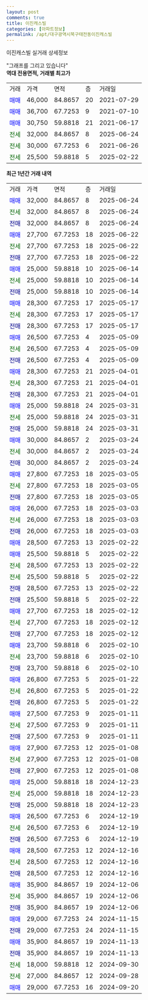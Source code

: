 ```yaml
---
layout: post
comments: true
title: 이진캐스빌
categories: [아파트정보]
permalink: /apt/대구광역시북구태전동이진캐스빌
---
```


이진캐스빌 실거래 상세정보

<script type="text/javascript">
  google.charts.load('current', {'packages':['line', 'corechart']});
  google.charts.setOnLoadCallback(drawChart);

  function drawChart() {
    var data = new google.visualization.DataTable();
    data.addColumn('date', '거래일');
    data.addColumn('number', "매매");
    data.addColumn('number', "전세");
    data.addColumn('number', "전매");

    data.addRows([[new Date(Date.parse("2025-06-24")), 32000, null, null], [new Date(Date.parse("2025-06-24")), null, 32000, null], [new Date(Date.parse("2025-06-24")), null, null, 32000], [new Date(Date.parse("2025-06-22")), 27700, null, null], [new Date(Date.parse("2025-06-22")), null, 27700, null], [new Date(Date.parse("2025-06-22")), null, null, 27700], [new Date(Date.parse("2025-06-14")), 25000, null, null], [new Date(Date.parse("2025-06-14")), null, 25000, null], [new Date(Date.parse("2025-06-14")), null, null, 25000], [new Date(Date.parse("2025-05-17")), 28300, null, null], [new Date(Date.parse("2025-05-17")), null, 28300, null], [new Date(Date.parse("2025-05-17")), null, null, 28300], [new Date(Date.parse("2025-05-09")), 26500, null, null], [new Date(Date.parse("2025-05-09")), null, 26500, null], [new Date(Date.parse("2025-05-09")), null, null, 26500], [new Date(Date.parse("2025-04-01")), 28300, null, null], [new Date(Date.parse("2025-04-01")), null, 28300, null], [new Date(Date.parse("2025-04-01")), null, null, 28300], [new Date(Date.parse("2025-03-31")), 25000, null, null], [new Date(Date.parse("2025-03-31")), null, 25000, null], [new Date(Date.parse("2025-03-31")), null, null, 25000], [new Date(Date.parse("2025-03-24")), 30000, null, null], [new Date(Date.parse("2025-03-24")), null, 30000, null], [new Date(Date.parse("2025-03-24")), null, null, 30000], [new Date(Date.parse("2025-03-05")), 27800, null, null], [new Date(Date.parse("2025-03-05")), null, 27800, null], [new Date(Date.parse("2025-03-05")), null, null, 27800], [new Date(Date.parse("2025-03-03")), 26000, null, null], [new Date(Date.parse("2025-03-03")), null, 26000, null], [new Date(Date.parse("2025-03-03")), null, null, 26000], [new Date(Date.parse("2025-02-22")), 28500, null, null], [new Date(Date.parse("2025-02-22")), 25500, null, null], [new Date(Date.parse("2025-02-22")), null, 28500, null], [new Date(Date.parse("2025-02-22")), null, 25500, null], [new Date(Date.parse("2025-02-22")), null, null, 28500], [new Date(Date.parse("2025-02-22")), null, null, 25500], [new Date(Date.parse("2025-02-12")), 27700, null, null], [new Date(Date.parse("2025-02-12")), null, 27700, null], [new Date(Date.parse("2025-02-12")), null, null, 27700], [new Date(Date.parse("2025-02-10")), 23700, null, null], [new Date(Date.parse("2025-02-10")), null, 23700, null], [new Date(Date.parse("2025-02-10")), null, null, 23700], [new Date(Date.parse("2025-01-22")), 26800, null, null], [new Date(Date.parse("2025-01-22")), null, 26800, null], [new Date(Date.parse("2025-01-22")), null, null, 26800], [new Date(Date.parse("2025-01-11")), 27500, null, null], [new Date(Date.parse("2025-01-11")), null, 27500, null], [new Date(Date.parse("2025-01-11")), null, null, 27500], [new Date(Date.parse("2025-01-08")), 27900, null, null], [new Date(Date.parse("2025-01-08")), null, 27900, null], [new Date(Date.parse("2025-01-08")), null, null, 27900], [new Date(Date.parse("2024-12-23")), 25000, null, null], [new Date(Date.parse("2024-12-23")), null, 25000, null], [new Date(Date.parse("2024-12-23")), null, null, 25000], [new Date(Date.parse("2024-12-19")), 26500, null, null], [new Date(Date.parse("2024-12-19")), null, 26500, null], [new Date(Date.parse("2024-12-19")), null, null, 26500], [new Date(Date.parse("2024-12-16")), 28500, null, null], [new Date(Date.parse("2024-12-16")), null, 28500, null], [new Date(Date.parse("2024-12-16")), null, null, 28500], [new Date(Date.parse("2024-12-06")), 35900, null, null], [new Date(Date.parse("2024-12-06")), null, 35900, null], [new Date(Date.parse("2024-12-06")), null, null, 35900], [new Date(Date.parse("2024-11-15")), 29000, null, null], [new Date(Date.parse("2024-11-15")), null, null, 29000], [new Date(Date.parse("2024-11-13")), 35900, null, null], [new Date(Date.parse("2024-11-13")), null, null, 35900], [new Date(Date.parse("2024-09-30")), null, 18000, null], [new Date(Date.parse("2024-09-28")), null, 27000, null], [new Date(Date.parse("2024-09-20")), 29000, null, null]]);

    var options = {
      hAxis: {
        format: 'yyyy/MM/dd'
      },    
      lineWidth: 0,
      pointsVisible: true,    
      title: '최근 1년간 유형별 실거래가 분포',
      legend: { position: 'bottom' }
    };

    var formatter = new google.visualization.NumberFormat({pattern:'###,###'} );
    formatter.format(data, 1);
    formatter.format(data, 2);
    
    setTimeout(function() {
        var chart = new google.visualization.LineChart(document.getElementById('columnchart_material'));
        chart.draw(data, (options));
        document.getElementById('loading').style.display = 'none';
    }, 200);
  }
</script>


<div id="loading" style="z-index:20; display: block; margin-left: 0px">"그래프를 그리고 있습니다"</div>
<div id="columnchart_material" style="width: 95%; margin-left: 0px; display: block"></div>
<!-- contents start -->
<b>역대 전용면적, 거래별 최고가</b>
<table class="sortable">
    <tr>
      <td>거래</td>
      <td>가격</td>
      <td>면적</td>
      <td>층</td>
      <td>거래일</td>
    </tr>
        <tr>
          <td><a style="color: blue">매매</a></td>
          <td>46,000</td>
          <td>84.8657</td>
          <td>20</td>
          <td>2021-07-29</td>
        </tr>            <tr>
          <td><a style="color: blue">매매</a></td>
          <td>36,700</td>
          <td>67.7253</td>
          <td>9</td>
          <td>2021-07-10</td>
        </tr>            <tr>
          <td><a style="color: blue">매매</a></td>
          <td>30,750</td>
          <td>59.8818</td>
          <td>21</td>
          <td>2021-06-17</td>
        </tr>        
        <tr>
              <td><a style="color: darkgreen">전세</a></td>
              <td>32,000</td>
              <td>84.8657</td>
              <td>8</td>
              <td>2025-06-24</td>
            </tr>            <tr>
              <td><a style="color: darkgreen">전세</a></td>
              <td>30,000</td>
              <td>67.7253</td>
              <td>6</td>
              <td>2021-06-26</td>
            </tr>            <tr>
              <td><a style="color: darkgreen">전세</a></td>
              <td>25,500</td>
              <td>59.8818</td>
              <td>5</td>
              <td>2025-02-22</td>
            </tr>        
    
</table>

<b>최근 1년간 거래 내역</b>

<table class="sortable">
    <tr>
      <td>거래</td>
      <td>가격</td>
      <td>면적</td>
      <td>층</td>
      <td>거래일</td>
    </tr>
    <tr>
      <td><a style="color: blue">매매</a></td>
      <td>32,000</td>
      <td>84.8657</td>
      <td>8</td>
      <td>2025-06-24</td>
    </tr>          <tr>
      <td><a style="color: darkgreen">전세</a></td>
      <td>32,000</td>
      <td>84.8657</td>
      <td>8</td>
      <td>2025-06-24</td>
    </tr>          <tr>
      <td><a style="color: darkblue">전매</a></td>
      <td>32,000</td>
      <td>84.8657</td>
      <td>8</td>
      <td>2025-06-24</td>
    </tr>          <tr>
      <td><a style="color: blue">매매</a></td>
      <td>27,700</td>
      <td>67.7253</td>
      <td>18</td>
      <td>2025-06-22</td>
    </tr>          <tr>
      <td><a style="color: darkgreen">전세</a></td>
      <td>27,700</td>
      <td>67.7253</td>
      <td>18</td>
      <td>2025-06-22</td>
    </tr>          <tr>
      <td><a style="color: darkblue">전매</a></td>
      <td>27,700</td>
      <td>67.7253</td>
      <td>18</td>
      <td>2025-06-22</td>
    </tr>          <tr>
      <td><a style="color: blue">매매</a></td>
      <td>25,000</td>
      <td>59.8818</td>
      <td>10</td>
      <td>2025-06-14</td>
    </tr>          <tr>
      <td><a style="color: darkgreen">전세</a></td>
      <td>25,000</td>
      <td>59.8818</td>
      <td>10</td>
      <td>2025-06-14</td>
    </tr>          <tr>
      <td><a style="color: darkblue">전매</a></td>
      <td>25,000</td>
      <td>59.8818</td>
      <td>10</td>
      <td>2025-06-14</td>
    </tr>          <tr>
      <td><a style="color: blue">매매</a></td>
      <td>28,300</td>
      <td>67.7253</td>
      <td>17</td>
      <td>2025-05-17</td>
    </tr>          <tr>
      <td><a style="color: darkgreen">전세</a></td>
      <td>28,300</td>
      <td>67.7253</td>
      <td>17</td>
      <td>2025-05-17</td>
    </tr>          <tr>
      <td><a style="color: darkblue">전매</a></td>
      <td>28,300</td>
      <td>67.7253</td>
      <td>17</td>
      <td>2025-05-17</td>
    </tr>          <tr>
      <td><a style="color: blue">매매</a></td>
      <td>26,500</td>
      <td>67.7253</td>
      <td>4</td>
      <td>2025-05-09</td>
    </tr>          <tr>
      <td><a style="color: darkgreen">전세</a></td>
      <td>26,500</td>
      <td>67.7253</td>
      <td>4</td>
      <td>2025-05-09</td>
    </tr>          <tr>
      <td><a style="color: darkblue">전매</a></td>
      <td>26,500</td>
      <td>67.7253</td>
      <td>4</td>
      <td>2025-05-09</td>
    </tr>          <tr>
      <td><a style="color: blue">매매</a></td>
      <td>28,300</td>
      <td>67.7253</td>
      <td>21</td>
      <td>2025-04-01</td>
    </tr>          <tr>
      <td><a style="color: darkgreen">전세</a></td>
      <td>28,300</td>
      <td>67.7253</td>
      <td>21</td>
      <td>2025-04-01</td>
    </tr>          <tr>
      <td><a style="color: darkblue">전매</a></td>
      <td>28,300</td>
      <td>67.7253</td>
      <td>21</td>
      <td>2025-04-01</td>
    </tr>          <tr>
      <td><a style="color: blue">매매</a></td>
      <td>25,000</td>
      <td>59.8818</td>
      <td>24</td>
      <td>2025-03-31</td>
    </tr>          <tr>
      <td><a style="color: darkgreen">전세</a></td>
      <td>25,000</td>
      <td>59.8818</td>
      <td>24</td>
      <td>2025-03-31</td>
    </tr>          <tr>
      <td><a style="color: darkblue">전매</a></td>
      <td>25,000</td>
      <td>59.8818</td>
      <td>24</td>
      <td>2025-03-31</td>
    </tr>          <tr>
      <td><a style="color: blue">매매</a></td>
      <td>30,000</td>
      <td>84.8657</td>
      <td>2</td>
      <td>2025-03-24</td>
    </tr>          <tr>
      <td><a style="color: darkgreen">전세</a></td>
      <td>30,000</td>
      <td>84.8657</td>
      <td>2</td>
      <td>2025-03-24</td>
    </tr>          <tr>
      <td><a style="color: darkblue">전매</a></td>
      <td>30,000</td>
      <td>84.8657</td>
      <td>2</td>
      <td>2025-03-24</td>
    </tr>          <tr>
      <td><a style="color: blue">매매</a></td>
      <td>27,800</td>
      <td>67.7253</td>
      <td>18</td>
      <td>2025-03-05</td>
    </tr>          <tr>
      <td><a style="color: darkgreen">전세</a></td>
      <td>27,800</td>
      <td>67.7253</td>
      <td>18</td>
      <td>2025-03-05</td>
    </tr>          <tr>
      <td><a style="color: darkblue">전매</a></td>
      <td>27,800</td>
      <td>67.7253</td>
      <td>18</td>
      <td>2025-03-05</td>
    </tr>          <tr>
      <td><a style="color: blue">매매</a></td>
      <td>26,000</td>
      <td>67.7253</td>
      <td>18</td>
      <td>2025-03-03</td>
    </tr>          <tr>
      <td><a style="color: darkgreen">전세</a></td>
      <td>26,000</td>
      <td>67.7253</td>
      <td>18</td>
      <td>2025-03-03</td>
    </tr>          <tr>
      <td><a style="color: darkblue">전매</a></td>
      <td>26,000</td>
      <td>67.7253</td>
      <td>18</td>
      <td>2025-03-03</td>
    </tr>          <tr>
      <td><a style="color: blue">매매</a></td>
      <td>28,500</td>
      <td>67.7253</td>
      <td>13</td>
      <td>2025-02-22</td>
    </tr>          <tr>
      <td><a style="color: blue">매매</a></td>
      <td>25,500</td>
      <td>59.8818</td>
      <td>5</td>
      <td>2025-02-22</td>
    </tr>          <tr>
      <td><a style="color: darkgreen">전세</a></td>
      <td>28,500</td>
      <td>67.7253</td>
      <td>13</td>
      <td>2025-02-22</td>
    </tr>          <tr>
      <td><a style="color: darkgreen">전세</a></td>
      <td>25,500</td>
      <td>59.8818</td>
      <td>5</td>
      <td>2025-02-22</td>
    </tr>          <tr>
      <td><a style="color: darkblue">전매</a></td>
      <td>28,500</td>
      <td>67.7253</td>
      <td>13</td>
      <td>2025-02-22</td>
    </tr>          <tr>
      <td><a style="color: darkblue">전매</a></td>
      <td>25,500</td>
      <td>59.8818</td>
      <td>5</td>
      <td>2025-02-22</td>
    </tr>          <tr>
      <td><a style="color: blue">매매</a></td>
      <td>27,700</td>
      <td>67.7253</td>
      <td>18</td>
      <td>2025-02-12</td>
    </tr>          <tr>
      <td><a style="color: darkgreen">전세</a></td>
      <td>27,700</td>
      <td>67.7253</td>
      <td>18</td>
      <td>2025-02-12</td>
    </tr>          <tr>
      <td><a style="color: darkblue">전매</a></td>
      <td>27,700</td>
      <td>67.7253</td>
      <td>18</td>
      <td>2025-02-12</td>
    </tr>          <tr>
      <td><a style="color: blue">매매</a></td>
      <td>23,700</td>
      <td>59.8818</td>
      <td>6</td>
      <td>2025-02-10</td>
    </tr>          <tr>
      <td><a style="color: darkgreen">전세</a></td>
      <td>23,700</td>
      <td>59.8818</td>
      <td>6</td>
      <td>2025-02-10</td>
    </tr>          <tr>
      <td><a style="color: darkblue">전매</a></td>
      <td>23,700</td>
      <td>59.8818</td>
      <td>6</td>
      <td>2025-02-10</td>
    </tr>          <tr>
      <td><a style="color: blue">매매</a></td>
      <td>26,800</td>
      <td>67.7253</td>
      <td>5</td>
      <td>2025-01-22</td>
    </tr>          <tr>
      <td><a style="color: darkgreen">전세</a></td>
      <td>26,800</td>
      <td>67.7253</td>
      <td>5</td>
      <td>2025-01-22</td>
    </tr>          <tr>
      <td><a style="color: darkblue">전매</a></td>
      <td>26,800</td>
      <td>67.7253</td>
      <td>5</td>
      <td>2025-01-22</td>
    </tr>          <tr>
      <td><a style="color: blue">매매</a></td>
      <td>27,500</td>
      <td>67.7253</td>
      <td>9</td>
      <td>2025-01-11</td>
    </tr>          <tr>
      <td><a style="color: darkgreen">전세</a></td>
      <td>27,500</td>
      <td>67.7253</td>
      <td>9</td>
      <td>2025-01-11</td>
    </tr>          <tr>
      <td><a style="color: darkblue">전매</a></td>
      <td>27,500</td>
      <td>67.7253</td>
      <td>9</td>
      <td>2025-01-11</td>
    </tr>          <tr>
      <td><a style="color: blue">매매</a></td>
      <td>27,900</td>
      <td>67.7253</td>
      <td>12</td>
      <td>2025-01-08</td>
    </tr>          <tr>
      <td><a style="color: darkgreen">전세</a></td>
      <td>27,900</td>
      <td>67.7253</td>
      <td>12</td>
      <td>2025-01-08</td>
    </tr>          <tr>
      <td><a style="color: darkblue">전매</a></td>
      <td>27,900</td>
      <td>67.7253</td>
      <td>12</td>
      <td>2025-01-08</td>
    </tr>          <tr>
      <td><a style="color: blue">매매</a></td>
      <td>25,000</td>
      <td>59.8818</td>
      <td>18</td>
      <td>2024-12-23</td>
    </tr>          <tr>
      <td><a style="color: darkgreen">전세</a></td>
      <td>25,000</td>
      <td>59.8818</td>
      <td>18</td>
      <td>2024-12-23</td>
    </tr>          <tr>
      <td><a style="color: darkblue">전매</a></td>
      <td>25,000</td>
      <td>59.8818</td>
      <td>18</td>
      <td>2024-12-23</td>
    </tr>          <tr>
      <td><a style="color: blue">매매</a></td>
      <td>26,500</td>
      <td>67.7253</td>
      <td>6</td>
      <td>2024-12-19</td>
    </tr>          <tr>
      <td><a style="color: darkgreen">전세</a></td>
      <td>26,500</td>
      <td>67.7253</td>
      <td>6</td>
      <td>2024-12-19</td>
    </tr>          <tr>
      <td><a style="color: darkblue">전매</a></td>
      <td>26,500</td>
      <td>67.7253</td>
      <td>6</td>
      <td>2024-12-19</td>
    </tr>          <tr>
      <td><a style="color: blue">매매</a></td>
      <td>28,500</td>
      <td>67.7253</td>
      <td>12</td>
      <td>2024-12-16</td>
    </tr>          <tr>
      <td><a style="color: darkgreen">전세</a></td>
      <td>28,500</td>
      <td>67.7253</td>
      <td>12</td>
      <td>2024-12-16</td>
    </tr>          <tr>
      <td><a style="color: darkblue">전매</a></td>
      <td>28,500</td>
      <td>67.7253</td>
      <td>12</td>
      <td>2024-12-16</td>
    </tr>          <tr>
      <td><a style="color: blue">매매</a></td>
      <td>35,900</td>
      <td>84.8657</td>
      <td>19</td>
      <td>2024-12-06</td>
    </tr>          <tr>
      <td><a style="color: darkgreen">전세</a></td>
      <td>35,900</td>
      <td>84.8657</td>
      <td>19</td>
      <td>2024-12-06</td>
    </tr>          <tr>
      <td><a style="color: darkblue">전매</a></td>
      <td>35,900</td>
      <td>84.8657</td>
      <td>19</td>
      <td>2024-12-06</td>
    </tr>          <tr>
      <td><a style="color: blue">매매</a></td>
      <td>29,000</td>
      <td>67.7253</td>
      <td>24</td>
      <td>2024-11-15</td>
    </tr>          <tr>
      <td><a style="color: darkblue">전매</a></td>
      <td>29,000</td>
      <td>67.7253</td>
      <td>24</td>
      <td>2024-11-15</td>
    </tr>          <tr>
      <td><a style="color: blue">매매</a></td>
      <td>35,900</td>
      <td>84.8657</td>
      <td>19</td>
      <td>2024-11-13</td>
    </tr>          <tr>
      <td><a style="color: darkblue">전매</a></td>
      <td>35,900</td>
      <td>84.8657</td>
      <td>19</td>
      <td>2024-11-13</td>
    </tr>          <tr>
      <td><a style="color: darkgreen">전세</a></td>
      <td>18,000</td>
      <td>59.8818</td>
      <td>12</td>
      <td>2024-09-30</td>
    </tr>          <tr>
      <td><a style="color: darkgreen">전세</a></td>
      <td>27,000</td>
      <td>84.8657</td>
      <td>12</td>
      <td>2024-09-28</td>
    </tr>          <tr>
      <td><a style="color: blue">매매</a></td>
      <td>29,000</td>
      <td>67.7253</td>
      <td>16</td>
      <td>2024-09-20</td>
    </tr>      </table>
<!-- contents end -->    

